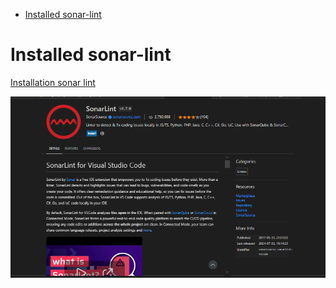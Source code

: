 
<!-- @import "[TOC]" {cmd="toc" depthFrom=1 depthTo=6 orderedList=false} -->

<!-- code_chunk_output -->

- [Installed sonar-lint](#installed-sonar-lint)

<!-- /code_chunk_output -->



# Installed sonar-lint


[Installation sonar lint](https://marketplace.visualstudio.com/items?itemName=SonarSource.sonarlint-vscode)

![alt text](images/installed-sonar-lint/sonar-lint-extensions.png)


